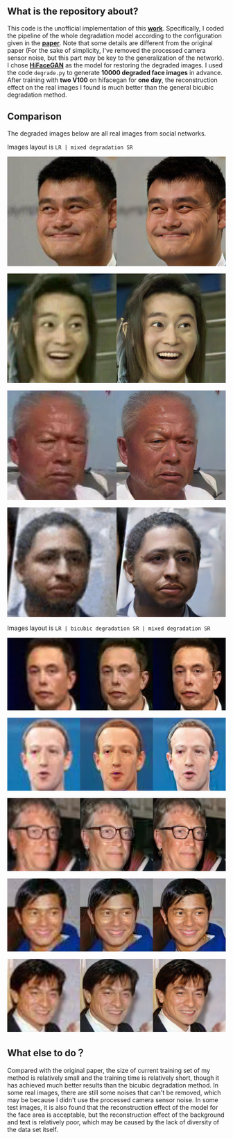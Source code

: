 ## What is the repository about?

This code is the unofficial implementation of this [**work**](https://github.com/cszn/BSRGAN). Specifically, I coded the pipeline of the whole degradation model according to the configuration given in the [**paper**](https://arxiv.org/abs/2103.14006). Note that some details are different from the original paper (For the sake of simplicity, I've removed the processed camera sensor noise, but this part may be key to the generalization of the network). I chose [**HiFaceGAN**](https://github.com/pkuvcl/Face-Renovation) as the model for restoring the degraded images. I used the code `degrade.py` to generate **10000 degraded face images** in advance. After training with **two V100** on hifacegan for **one day**, the reconstruction effect on the real images I found is much better than the general bicubic degradation method.

## Comparison

The degraded images below are all real images from social networks.

Images layout is `LR | mixed degradation SR`

![](./figure/5.jpg)

![](./figure/6.jpg)

![](./figure/7.jpg)

![](./figure/8.jpg)

Images layout is `LR | bicubic degradation SR | mixed degradation SR`

![](./figure/0.jpg)

![](./figure/1.jpg)

![](./figure/2.jpg)

![](./figure/3.jpg)

![](./figure/4.jpg)

## What else to do？

Compared with the original paper, the size of current training set of my method is relatively small and the training time is relatively short, though it has achieved much better results than the bicubic degradation method. In some real images, there are still some noises that can't be removed, which may be because I didn't use the processed camera sensor noise. In some test images, it is also found that the reconstruction effect of the model for the face area is acceptable, but the reconstruction effect of the background and text is relatively poor, which may be caused by the lack of diversity of the data set itself.